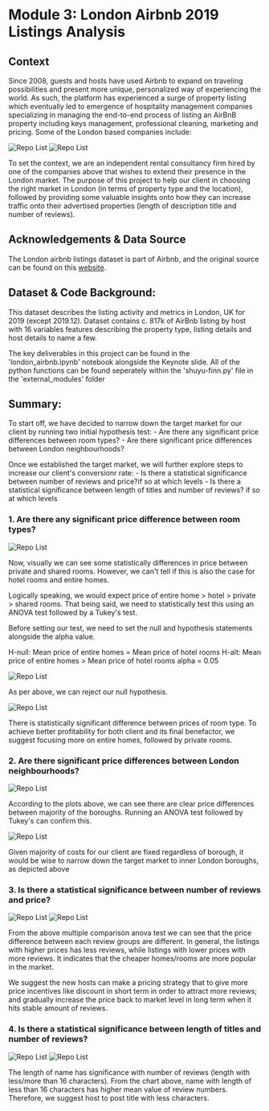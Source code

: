 # Module 3: London Airbnb 2019 Listings Analysis

## Context
Since 2008, guests and hosts have used Airbnb to expand on traveling possibilities and present more unique, personalized way of experiencing the world. As such, the platform has experienced a surge of property listing which eventually led to emergence of hospitality management companies specializing in managing the end-to-end process of listing an AirBnB property including keys management, professional cleaning, marketing and pricing. Some of the London based companies include:

![Repo List](pictures/airsorted.jpg)
![Repo List](pictures/hostmaker.jpg)

To set the context, we are an independent rental consultancy firm hired by one of the companies above that wishes to extend their presence in the London market. The purpose of this project to help our client in choosing the right market in London (in terms of property type and the location), followed by providing some valuable insights onto how they can increase traffic onto their advertised properties (length of description title and number of reviews).


## Acknowledgements & Data Source
The London airbnb listings dataset is part of Airbnb, and the original source can be found on this [website](http://insideairbnb.com/). 

## Dataset & Code Background:
This dataset describes the listing activity and metrics in London, UK for 2019 (except 2019.12). Dataset contains c. 817k of AirBnb listing by host with 16 variables features describing the property type, listing details and host details to name a few.

The key deliverables in this project can be found in the 'london_airbnb.ipynb' notebook alongside the Keynote slide. All of the python functions can be found seperately within the 'shuyu-finn.py' file in the 'external_modules' folder

## Summary:
To start off, we have decided to narrow down the target market for our client by running two initial hypothesis test:
    - Are there any significant price differences between room types?
    - Are there significant price differences between London neighbourhoods?
 
Once we established the target market, we will further explore steps to increase our client's conversionr rate:
    - Is there a statistical significance between number of reviews and price?if so at which levels
    - Is there a statistical significance between length of titles and number of reviews? if so at which levels

### 1. Are there any significant price difference between room types?

![Repo List](pictures/Rooms_Distributions.png)

Now, visually we can see some statistically differences in price between private and shared rooms. However, we can't tell if this is also the case for hotel rooms and entire homes.

Logically speaking, we would expect price of entire home > hotel > private > shared rooms. That being said, we need to statistically test this using an ANOVA test followed by a Tukey's test. 

Before setting our test, we need to set the null and hypothesis statements alongside the alpha value.

H-null: Mean price of entire homes = Mean price of hotel rooms
H-alt: Mean price of entire homes > Mean price of hotel rooms
alpha = 0.05

![Repo List](pictures/Tukey.png)

As per above, we can reject our null hypothesis.  

![Repo List](pictures/Profitability.png)

There is statistically significant difference between prices of room type. To achieve better profitability for both client and its final benefactor, we suggest focusing more on entire homes, followed by private rooms.

### 2. Are there significant price differences between London neighbourhoods?

![Repo List](pictures/Violin.png)

According to the plots above, we can see there are clear price differences between majority of the boroughs. Running an ANOVA test followed by Tukey's can confirm this.

![Repo List](pictures/LondonMap.png)

Given majority of costs for our client are fixed regardless of borough, it would be wise to narrow down the target market to inner London boroughs, as depicted above

### 3. Is there a statistical significance between number of reviews and price? 

![Repo List](pictures/Reviews.png)
![Repo List](pictures/table1.png)

From the above multiple comparison anova test we can see that the price difference between each review groups are different. In general, the listings with higher prices has less reviews, while listings with lower prices with more reviews. It indicates that the cheaper homes/rooms are more popular in the market.

We suggest the new hosts can make a pricing strategy that to give more price incentives like discount in short term in order to attract more reviews; and gradually increase the price back to market level in long term when it hits stable amount of reviews.

### 4. Is there a statistical significance between length of titles and number of reviews?

![Repo List](pictures/review.png)
![Repo List](pictures/reviewboxplot.png)

The length of name has significance with number of reviews (length with less/more than 16 characters). From the chart above, name with length of less than 16 characters has higher mean value of review numbers. Therefore, we suggest host to post title with less characters.
